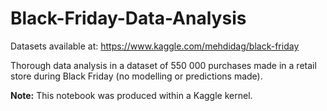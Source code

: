 # Black-Friday-Data-Analysis

Datasets available at: https://www.kaggle.com/mehdidag/black-friday

Thorough data analysis in a dataset of 550 000 purchases made in a retail store during Black Friday (no modelling or predictions made).

**Note:** This notebook was produced within a Kaggle kernel.
